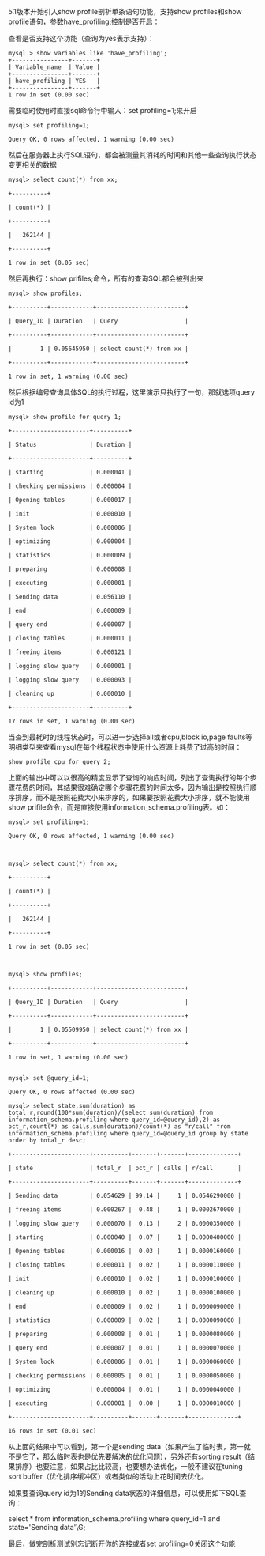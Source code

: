 5.1版本开始引入show profile剖析单条语句功能，支持show profiles和show profile语句，参数have_profiling;控制是否开启：

查看是否支持这个功能（查询为yes表示支持）：

```
mysql > show variables like 'have_profiling';
+----------------+-------+
| Variable_name  | Value |
+----------------+-------+
| have_profiling | YES   |
+----------------+-------+
1 row in set (0.00 sec)
```

需要临时使用时直接sql命令行中输入：set profiling=1;来开启

```
mysql> set profiling=1;

Query OK, 0 rows affected, 1 warning (0.00 sec)
```
 

然后在服务器上执行SQL语句，都会被测量其消耗的时间和其他一些查询执行状态变更相关的数据

```
mysql> select count(*) from xx;

+----------+

| count(*) |

+----------+

|   262144 |

+----------+

1 row in set (0.05 sec)
```
 

然后再执行：show prifiles;命令，所有的查询SQL都会被列出来

```
mysql> show profiles;

+----------+------------+-------------------------+

| Query_ID | Duration   | Query                   |

+----------+------------+-------------------------+

|        1 | 0.05645950 | select count(*) from xx |

+----------+------------+-------------------------+

1 row in set, 1 warning (0.00 sec)
```
 

然后根据编号查询具体SQL的执行过程，这里演示只执行了一句，那就选项query id为1

```
mysql> show profile for query 1;

+----------------------+----------+

| Status               | Duration |

+----------------------+----------+

| starting             | 0.000041 |

| checking permissions | 0.000004 |

| Opening tables       | 0.000017 |

| init                 | 0.000010 |

| System lock          | 0.000006 |

| optimizing           | 0.000004 |

| statistics           | 0.000009 |

| preparing            | 0.000008 |

| executing            | 0.000001 |

| Sending data         | 0.056110 |

| end                  | 0.000009 |

| query end            | 0.000007 |

| closing tables       | 0.000011 |

| freeing items        | 0.000121 |

| logging slow query   | 0.000001 |

| logging slow query   | 0.000093 |

| cleaning up          | 0.000010 |

+----------------------+----------+

17 rows in set, 1 warning (0.00 sec)
```
 

当查到最耗时的线程状态时，可以进一步选择all或者cpu,block io,page faults等明细类型来查看mysql在每个线程状态中使用什么资源上耗费了过高的时间：

```
show profile cpu for query 2;
```
  

上面的输出中可以以很高的精度显示了查询的响应时间，列出了查询执行的每个步骤花费的时间，其结果很难确定哪个步骤花费的时间太多，因为输出是按照执行顺序排序，而不是按照花费大小来排序的，如果要按照花费大小排序，就不能使用show prifile命令，而是直接使用information_schema.profiling表。如：

```
mysql> set profiling=1;

Query OK, 0 rows affected, 1 warning (0.00 sec)

 

mysql> select count(*) from xx;

+----------+

| count(*) |

+----------+

|   262144 |

+----------+

1 row in set (0.05 sec)

 

mysql> show profiles;

+----------+------------+-------------------------+

| Query_ID | Duration   | Query                   |

+----------+------------+-------------------------+

|        1 | 0.05509950 | select count(*) from xx |

+----------+------------+-------------------------+

1 row in set, 1 warning (0.00 sec)


mysql> set @query_id=1;

Query OK, 0 rows affected (0.00 sec)

mysql> select state,sum(duration) as total_r,round(100*sum(duration)/(select sum(duration) from information_schema.profiling where query_id=@query_id),2) as pct_r,count(*) as calls,sum(duration)/count(*) as "r/call" from information_schema.profiling where query_id=@query_id group by state order by total_r desc;

+----------------------+----------+-------+-------+--------------+

| state                | total_r  | pct_r | calls | r/call       |

+----------------------+----------+-------+-------+--------------+

| Sending data         | 0.054629 | 99.14 |     1 | 0.0546290000 |

| freeing items        | 0.000267 |  0.48 |     1 | 0.0002670000 |

| logging slow query   | 0.000070 |  0.13 |     2 | 0.0000350000 |

| starting             | 0.000040 |  0.07 |     1 | 0.0000400000 |

| Opening tables       | 0.000016 |  0.03 |     1 | 0.0000160000 |

| closing tables       | 0.000011 |  0.02 |     1 | 0.0000110000 |

| init                 | 0.000010 |  0.02 |     1 | 0.0000100000 |

| cleaning up          | 0.000010 |  0.02 |     1 | 0.0000100000 |

| end                  | 0.000009 |  0.02 |     1 | 0.0000090000 |

| statistics           | 0.000009 |  0.02 |     1 | 0.0000090000 |

| preparing            | 0.000008 |  0.01 |     1 | 0.0000080000 |

| query end            | 0.000007 |  0.01 |     1 | 0.0000070000 |

| System lock          | 0.000006 |  0.01 |     1 | 0.0000060000 |

| checking permissions | 0.000005 |  0.01 |     1 | 0.0000050000 |

| optimizing           | 0.000004 |  0.01 |     1 | 0.0000040000 |

| executing            | 0.000001 |  0.00 |     1 | 0.0000010000 |

+----------------------+----------+-------+-------+--------------+

16 rows in set (0.01 sec)
```
 

从上面的结果中可以看到，第一个是sending data（如果产生了临时表，第一就不是它了，那么临时表也是优先要解决的优化问题），另外还有sorting result（结果排序）也要注意，如果占比比较高，也要想办法优化，一般不建议在tuning sort buffer（优化排序缓冲区）或者类似的活动上花时间去优化。

 

如果要查询query id为1的Sending data状态的详细信息，可以使用如下SQL查询：

select * from information_schema.profiling where query_id=1 and state='Sending data'\G;

 

最后，做完剖析测试别忘记断开你的连接或者set profiling=0关闭这个功能